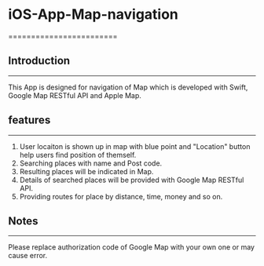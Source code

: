 # iOS-App-Map-navigation
========================
## Introduction
---------------
This App is designed for navigation of Map which is developed with Swift, Google Map RESTful API and Apple Map.
## features
---------------
1. User locaiton is shown up in map with blue point and "Location" button help users find position of themself.
2. Searching places with name and Post code.
3. Resulting places will be indicated in Map.
4. Details of searched places will be provided with Google Map RESTful API.
4. Providing routes for place by distance, time, money and so on.
## Notes
--------------
Please replace authorization code of Google Map with your own one or may cause error.
